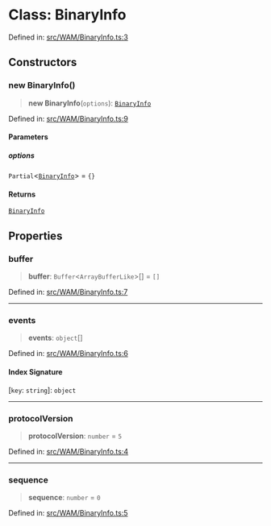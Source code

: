 # Class: BinaryInfo

Defined in: [src/WAM/BinaryInfo.ts:3](https://github.com/Fokusdotid/bail/blob/a029a4f9908cd3806112e8438f5a31dda1376b84/src/WAM/BinaryInfo.ts#L3)

## Constructors

### new BinaryInfo()

> **new BinaryInfo**(`options`): [`BinaryInfo`](BinaryInfo.md)

Defined in: [src/WAM/BinaryInfo.ts:9](https://github.com/Fokusdotid/bail/blob/a029a4f9908cd3806112e8438f5a31dda1376b84/src/WAM/BinaryInfo.ts#L9)

#### Parameters

##### options

`Partial`\<[`BinaryInfo`](BinaryInfo.md)\> = `{}`

#### Returns

[`BinaryInfo`](BinaryInfo.md)

## Properties

### buffer

> **buffer**: `Buffer`\<`ArrayBufferLike`\>[] = `[]`

Defined in: [src/WAM/BinaryInfo.ts:7](https://github.com/Fokusdotid/bail/blob/a029a4f9908cd3806112e8438f5a31dda1376b84/src/WAM/BinaryInfo.ts#L7)

***

### events

> **events**: `object`[]

Defined in: [src/WAM/BinaryInfo.ts:6](https://github.com/Fokusdotid/bail/blob/a029a4f9908cd3806112e8438f5a31dda1376b84/src/WAM/BinaryInfo.ts#L6)

#### Index Signature

\[`key`: `string`\]: `object`

***

### protocolVersion

> **protocolVersion**: `number` = `5`

Defined in: [src/WAM/BinaryInfo.ts:4](https://github.com/Fokusdotid/bail/blob/a029a4f9908cd3806112e8438f5a31dda1376b84/src/WAM/BinaryInfo.ts#L4)

***

### sequence

> **sequence**: `number` = `0`

Defined in: [src/WAM/BinaryInfo.ts:5](https://github.com/Fokusdotid/bail/blob/a029a4f9908cd3806112e8438f5a31dda1376b84/src/WAM/BinaryInfo.ts#L5)
